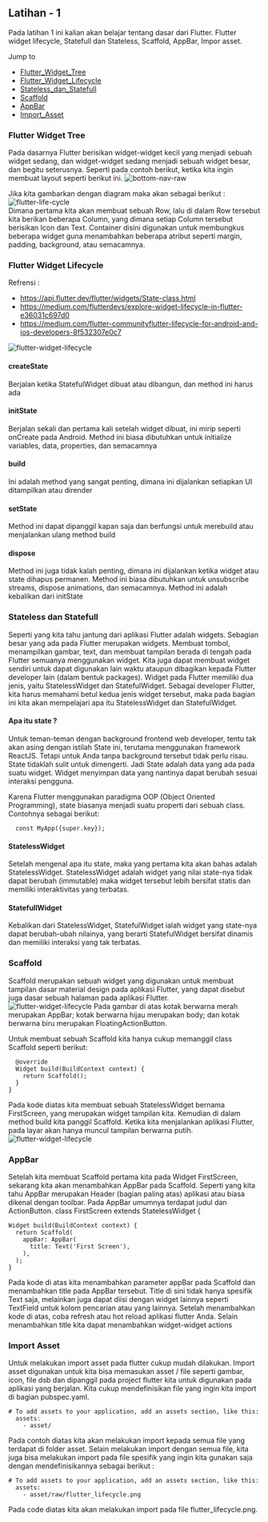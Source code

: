 ## Latihan - 1

Pada latihan 1 ini kalian akan belajar tentang dasar dari Flutter.
Flutter widget lifecycle, Statefull dan Stateless, Scaffold, AppBar, Impor asset.

Jump to

- [Flutter_Widget_Tree](https://github.com/dikynugraha1111/bootcamp_uty/tree/master/lib/latihan_1#flutter-widget-tree)
- [Flutter_Widget_Lifecycle](https://github.com/dikynugraha1111/bootcamp_uty/tree/master/lib/latihan_1#flutter-widget-lifecycle)
- [Stateless_dan_Statefull](https://github.com/dikynugraha1111/bootcamp_uty/tree/master/lib/latihan_1#Stateless-dan-Statefull)
- [Scaffold](https://github.com/dikynugraha1111/bootcamp_uty/tree/master/lib/latihan_1#Scaffold)
- [AppBar](https://github.com/dikynugraha1111/bootcamp_uty/tree/master/lib/latihan_1#AppBar)
- [Import_Asset](https://github.com/dikynugraha1111/bootcamp_uty/tree/master/lib/latihan_1#Import-Asset)

### Flutter Widget Tree

Pada dasarnya Flutter berisikan widget-widget kecil yang menjadi sebuah widget sedang, dan widget-widget sedang menjadi sebuah widget besar, dan begitu seterusnya. Seperti pada contoh berikut, ketika kita ingin membuat layout seperti berikut ini.
![bottom-nav-raw](../../asset/raw/bottom_nav_sample.png) </br>

Jika kita gambarkan dengan diagram maka akan sebagai berikut :
![flutter-life-cycle](../../asset/raw/flutter_widget_tree.png) </br>
Dimana pertama kita akan membuat sebuah Row, lalu di dalam Row tersebut kita berikan beberapa Column, yang dimana setiap Column tersebut berisikan Icon dan Text. Container disini digunakan untuk membungkus beberapa widget guna menambahkan beberapa atribut seperti margin, padding, background, atau semacamnya.

### Flutter Widget Lifecycle

Refrensi :

- https://api.flutter.dev/flutter/widgets/State-class.html
- https://medium.com/flutterdevs/explore-widget-lifecycle-in-flutter-e36031c697d0
- https://medium.com/flutter-communityflutter-lifecycle-for-android-and-ios-developers-8f532307e0c7</br>

![flutter-widget-lifecycle](../../asset/raw/flutter_lifecycle.png)

#### createState

Berjalan ketika StatefulWidget dibuat atau dibangun, dan method ini harus ada

#### initState

Berjalan sekali dan pertama kali setelah widget dibuat, ini mirip seperti onCreate pada Android. Method ini biasa dibutuhkan untuk initialize variables, data, properties, dan semacamnya

#### build

Ini adalah method yang sangat penting, dimana ini dijalankan setiapkan UI ditampilkan atau dirender

#### setState

Method ini dapat dipanggil kapan saja dan berfungsi untuk merebuild atau menjalankan ulang method build

#### dispose

Method ini juga tidak kalah penting, dimana ini dijalankan ketika widget atau state dihapus permanen. Method ini biasa dibutuhkan untuk unsubscribe streams, dispose animations, dan semacamnya. Method ini adalah kebalikan dari initState

### Stateless dan Statefull

Seperti yang kita tahu jantung dari aplikasi Flutter adalah widgets. Sebagian besar yang ada pada Flutter merupakan widgets. Membuat tombol, menampilkan gambar, text, dan membuat tampilan berada di tengah pada Flutter semuanya menggunakan widget. Kita juga dapat membuat widget sendiri untuk dapat digunakan lain waktu ataupun dibagikan kepada Flutter developer lain (dalam bentuk packages).
Widget pada Flutter memiliki dua jenis, yaitu StatelessWidget dan StatefulWidget. Sebagai developer Flutter, kita harus memahami betul kedua jenis widget tersebut, maka pada bagian ini kita akan mempelajari apa itu StatelessWidget dan StatefulWidget.

#### Apa itu state ?

Untuk teman-teman dengan background frontend web developer, tentu tak akan asing dengan istilah State ini, terutama menggunakan framework ReactJS. Tetapi untuk Anda tanpa background tersebut tidak perlu risau. State tidaklah sulit untuk dimengerti. Jadi State adalah data yang ada pada suatu widget. Widget menyimpan data yang nantinya dapat berubah sesuai interaksi pengguna.

Karena Flutter menggunakan paradigma OOP (Object Oriented Programming), state biasanya
menjadi suatu properti dari sebuah class. Contohnya sebagai berikut:

```class MyApp extends StatelessWidget {
  const MyApp({super.key});
```

#### StatelessWidget

Setelah mengenal apa itu state, maka yang pertama kita akan bahas adalah StatelessWidget. StatelessWidget adalah widget yang nilai state-nya tidak dapat berubah (immutable) maka
widget tersebut lebih bersifat statis dan memiliki interaktivitas yang terbatas.

#### StatefullWidget

Kebalikan dari StatelessWidget, StatefulWidget ialah widget yang state-nya dapat berubah-ubah nilainya, yang berarti StatefulWidget bersifat dinamis dan memiliki interaksi yang tak terbatas.

### Scaffold

Scaffold merupakan sebuah widget yang digunakan untuk membuat tampilan dasar material design pada aplikasi Flutter, yang dapat disebut juga dasar sebuah halaman pada aplikasi Flutter.</br>
![flutter-widget-lifecycle](../../asset/raw/scaffold_frame.png)
Pada gambar di atas kotak berwarna merah merupakan AppBar; kotak berwarna hijau
merupakan body; dan kotak berwarna biru merupakan FloatingActionButton.

Untuk membuat sebuah Scaffold kita hanya cukup memanggil class Scaffold seperti berikut:

```class FirstScreen extends StatelessWidget {
  @override
  Widget build(BuildContext context) {
    return Scaffold();
  }
}
```

Pada kode diatas kita membuat sebuah StatelessWidget bernama FirstScreen, yang merupakan widget tampilan kita. Kemudian di dalam method build kita panggil Scaffold. Ketika kita menjalankan aplikasi Flutter, pada layar akan hanya muncul tampilan berwarna putih.</br>
![flutter-widget-lifecycle](../../asset/raw/scaffold_empty.png)

### AppBar

Setelah kita membuat Scaffold pertama kita pada Widget FirstScreen, sekarang kita akan menambahkan AppBar pada Scaffold. Seperti yang kita tahu AppBar merupakan Header (bagian paling atas) aplikasi atau biasa dikenal dengan toolbar. Pada AppBar umumnya terdapat judul dan ActionButton.
class FirstScreen extends StatelessWidget {

```@override
Widget build(BuildContext context) {
  return Scaffold(
    appBar: AppBar(
      title: Text('First Screen'),
    ),
  );
}
```

Pada kode di atas kita menambahkan parameter appBar pada Scaffold dan menambahkan title pada AppBar tersebut. Title di sini tidak hanya spesifik Text saja, melainkan juga dapat diisi dengan widget lainnya seperti TextField untuk kolom pencarian atau yang lainnya. Setelah menambahkan kode di atas, coba refresh atau hot reload aplikasi flutter Anda. Selain menambahkan title kita dapat menambahkan widget-widget actions

### Import Asset

Untuk melakukan import asset pada flutter cukup mudah dilakukan. Import asset digunakan untuk kita bisa memasukan asset / file seperti gambar, icon, file dsb dan dipanggil pada project flutter kita untuk digunakan pada aplikasi yang berjalan.
Kita cukup mendefinisikan file yang ingin kita import di bagian pubspec.yaml.

```
# To add assets to your application, add an assets section, like this:
  assets:
    - asset/
```

Pada contoh diatas kita akan melakukan import kepada semua file yang terdapat di folder asset.
Selain melakukan import dengan semua file, kita juga bisa melakukan import pada file spesifik yang ingin kita gunakan saja dengan mendefinisikannya sebagai berikut :

```
# To add assets to your application, add an assets section, like this:
  assets:
    - asset/raw/flutter_lifecycle.png
```

Pada code diatas kita akan melakukan import pada file flutter_lifecycle.png.
